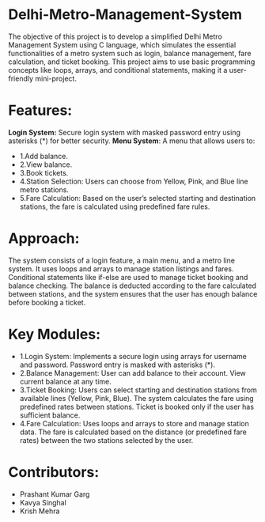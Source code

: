# Delhi-Metro-Management-System

The objective of this project is to develop a simplified Delhi Metro Management System using C language, which simulates the essential functionalities of a metro system such as login, balance management, fare calculation, and ticket booking. This project aims to use basic programming concepts like loops, arrays, and conditional statements, making it a user-friendly mini-project.
# Features:
**Login System:** Secure login system with masked password entry using asterisks (*) for better security.
**Menu System**: A menu that allows users to:
- 1.Add balance.
- 2.View balance.
- 3.Book tickets.
- 4.Station Selection: Users can choose from Yellow, Pink, and Blue line metro stations.
- 5.Fare Calculation: Based on the user’s selected starting and destination stations, the fare is calculated using predefined fare rules.

# Approach:
The system consists of a login feature, a main menu, and a metro line system. It uses loops and arrays to manage station listings and fares. Conditional statements like if-else are used to manage ticket booking and balance checking. The balance is deducted according to the fare calculated between stations, and the system ensures that the user has enough balance before booking a ticket.

# Key Modules:
- 1.Login System:
Implements a secure login using arrays for username and password.
Password entry is masked with asterisks (*).
- 2.Balance Management:
User can add balance to their account.
View current balance at any time.
- 3.Ticket Booking:
Users can select starting and destination stations from available lines (Yellow, Pink, Blue).
The system calculates the fare using predefined rates between stations.
Ticket is booked only if the user has sufficient balance.
- 4.Fare Calculation:
Uses loops and arrays to store and manage station data.
The fare is calculated based on the distance (or predefined fare rates) between the two stations selected by the user.

# Contributors:
- Prashant Kumar Garg 
- Kavya Singhal
- Krish Mehra




